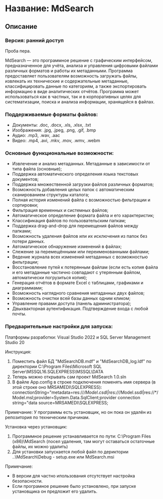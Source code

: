 # Название: MdSearch

## Описание
### Версия: ранний доступ

Проба пера.

MdSearch — это программное решение с графическим интерфейсом, предназначенное для учёта, анализа и управления цифровыми файлами различных форматов и работы их метаданными. Программа предоставляет пользователям возможность загружать файлы, извлекать их технические и содержательные метаданные, классифицировать данные по категориям, а также экспортировать информацию в виде аналитических отчётов.
Программа может использоваться как в частных, так и в корпоративных целях для систематизации, поиска и анализа информации, хранящейся в файлах.

### Поддерживаемые форматы файлов:
- Документы: .doc, .docx, .xls, .xlsx, .txt
- Изображения: .jpg, .jpeg, .png, .gif, .bmp
- Аудио: .mp3, .wav, .aac
- Видео: .mp4, .avi, .mkv, .mov, .wmv, .webm

### Основные функциональные возможности:
- Извлечение и анализ метаданных. Метаданные в зависимости от типа файла (основные);
- Поддержка автоматического определения языка текстовых документов;
- Поддержка множественной загрузки файлов различных форматов;
- Возможность добавления целых папок с автоматическим сканированием структуры каталога;
- Полная история изменений файла с возможностью фильтрации и сортировки;
- Фильтрация временных и системных файлов;
- Автоматическое определение формата файла и его характеристик;
- Классификация файлов по пользовательским папкам;
- Поддержка drag-and-drop для перемещения файлов между папками;
- Возможность удаления файлов или их исключения из папок без потери данных.
- Автоматическое обнаружение изменений в файлах;
- Слежение за перемещёнными или переименованными файлами;
- Ведение журнала всех изменений метаданных с возможностью фильтрации;
- Восстановление путей к потерянным файлам (если есть копия файла и его метаданные частично совпадают с утерянным файлом, автоматически погрузиться копия);
- Генерация отчётов в формате Excel с таблицами, графиками и диаграммами;
- Возможность наглядного сравнения метаданных двух файлов;
- Возможность очистки всей базы данных одним кликом;
- Управление правами доступа (панель администратора);
- Двыхвакторная аутентификация. Подтверждение входа с любой почты.

### Предварительные настройки для запуска:
Платформы разработки: Visual Studio 2022 и SQL Server Management Studio 20

Инструкция:
1. Поместить файл БД "MdSearchDB.mdf" и "MdSearchDB_log.ldf" по директории C:\Program Files\Microsoft SQL Server\MSSQL16.SQLEXPRESS\MSSQL\DATA
2. Теперь можно открывать сам проект MdSearch 1.0.sln
3. В файле App.config в строке подключения поменять имя сервера (в этой строке оно MRSAMEDI\SQLEXPRESS):  
connectionString="metadata=res://*/Model.csdl|res://*/Model.ssdl|res://*/Model.msl;provider=System.Data.SqlClient;provider connection string=&quot;data source=MRSAMEDI\SQLEXPRESS;

Примечание:
У программы есть установщик, но он пока он удалён из репозитория по техническим причинам.

Установка через установщик:
1. Программное решение устанавливается по пути: C:\Program Files (x86)\MdSearch (посел удаления, там могут оставаться остаточные файлы, их можно удалить)
2. Для установки запускается любой файл по дериктории ..\MdSearch\Debug - setup.exe или MdSearch.msi

Примечание: 
- В версии для частно ипользования отсутствует настройка безопасности.
- Если програмное решение было установлено, при запуске установщика он предложит его удалить.
